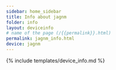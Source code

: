 ```yaml
---
sidebar: home_sidebar
title: Info about jagnm
folder: info
layout: deviceinfo
# name of the page (/{{permalink}}.html)
permalink: jagnm_info.html
device: jagnm
---
```

{% include templates/device_info.md %}
